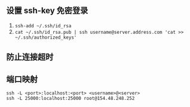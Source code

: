 ## 设置 ssh-key 免密登录

1. `ssh-add ~/.ssh/id_rsa`
2. `cat ~/.ssh/id_rsa.pub | ssh username@server.address.com 'cat >> ~/.ssh/authorized_keys'`

## 防止连接超时

## 端口映射

```
ssh -L <port>:localhost:<port> <username>@<server>
ssh -L 25000:localhost:25000 root@154.48.248.252
```
